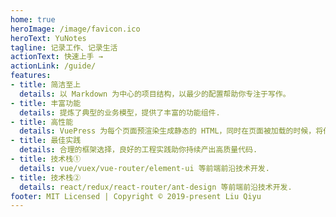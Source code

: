 ```yaml
---
home: true
heroImage: /image/favicon.ico
heroText: YuNotes
tagline: 记录工作、记录生活
actionText: 快速上手 →
actionLink: /guide/
features:
- title: 简洁至上
  details: 以 Markdown 为中心的项目结构，以最少的配置帮助你专注于写作。
- title: 丰富功能
  details: 提炼了典型的业务模型，提供了丰富的功能组件.
- title: 高性能
  details: VuePress 为每个页面预渲染生成静态的 HTML，同时在页面被加载的时候，将作为 SPA 运行。
- title: 最佳实践
  details: 合理的框架选择，良好的工程实践助你持续产出高质量代码.
- title: 技术栈①
  details: vue/vuex/vue-router/element-ui 等前端前沿技术开发.
- title: 技术栈②
  details: react/redux/react-router/ant-design 等前端前沿技术开发.
footer: MIT Licensed | Copyright © 2019-present Liu Qiyu
---
```

